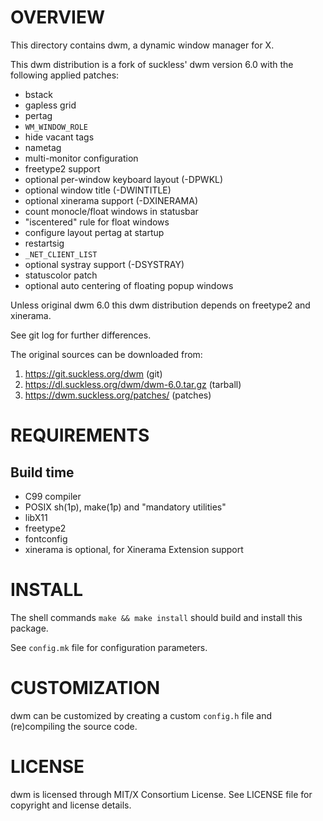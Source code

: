 OVERVIEW
========

This directory contains dwm, a dynamic window manager for X.

This dwm distribution is a fork of suckless' dwm version 6.0 with the
following applied patches:
  * bstack
  * gapless grid
  * pertag
  * `WM_WINDOW_ROLE`
  * hide vacant tags
  * nametag
  * multi-monitor configuration
  * freetype2 support
  * optional per-window keyboard layout (-DPWKL)
  * optional window title (-DWINTITLE)
  * optional xinerama support (-DXINERAMA)
  * count monocle/float windows in statusbar
  * "iscentered" rule for float windows
  * configure layout pertag at startup
  * restartsig
  * `_NET_CLIENT_LIST`
  * optional systray support (-DSYSTRAY)
  * statuscolor patch
  * optional auto centering of floating popup windows

Unless original dwm 6.0 this dwm distribution depends on freetype2 and
xinerama.

See git log for further differences.

The original sources can be downloaded from:
  1. https://git.suckless.org/dwm                (git)
  2. https://dl.suckless.org/dwm/dwm-6.0.tar.gz  (tarball)
  3. https://dwm.suckless.org/patches/           (patches)


REQUIREMENTS
============

Build time
----------
  * C99 compiler
  * POSIX sh(1p), make(1p) and "mandatory utilities"
  * libX11
  * freetype2
  * fontconfig
  * xinerama is optional, for Xinerama Extension support


INSTALL
=======

The shell commands `make && make install` should build and install this
package.

See `config.mk` file for configuration parameters.


CUSTOMIZATION
=============

dwm can be customized by creating a custom `config.h` file and
(re)compiling the source code.


LICENSE
=======

dwm is licensed through MIT/X Consortium License.
See LICENSE file for copyright and license details.
